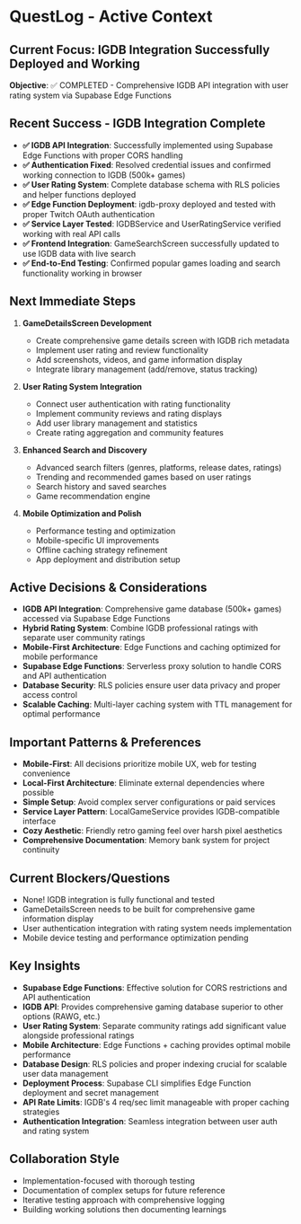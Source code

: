 # QuestLog - Active Context

## Current Focus: IGDB Integration Successfully Deployed and Working
**Objective**: ✅ COMPLETED - Comprehensive IGDB API integration with user rating system via Supabase Edge Functions

## Recent Success - IGDB Integration Complete
- **✅ IGDB API Integration**: Successfully implemented using Supabase Edge Functions with proper CORS handling
- **✅ Authentication Fixed**: Resolved credential issues and confirmed working connection to IGDB (500k+ games)
- **✅ User Rating System**: Complete database schema with RLS policies and helper functions deployed
- **✅ Edge Function Deployment**: igdb-proxy deployed and tested with proper Twitch OAuth authentication
- **✅ Service Layer Tested**: IGDBService and UserRatingService verified working with real API calls
- **✅ Frontend Integration**: GameSearchScreen successfully updated to use IGDB data with live search
- **✅ End-to-End Testing**: Confirmed popular games loading and search functionality working in browser

## Next Immediate Steps
1. **GameDetailsScreen Development**
   - Create comprehensive game details screen with IGDB rich metadata
   - Implement user rating and review functionality
   - Add screenshots, videos, and game information display
   - Integrate library management (add/remove, status tracking)

2. **User Rating System Integration**
   - Connect user authentication with rating functionality
   - Implement community reviews and rating displays
   - Add user library management and statistics
   - Create rating aggregation and community features

3. **Enhanced Search and Discovery**
   - Advanced search filters (genres, platforms, release dates, ratings)
   - Trending and recommended games based on user ratings
   - Search history and saved searches
   - Game recommendation engine

4. **Mobile Optimization and Polish**
   - Performance testing and optimization
   - Mobile-specific UI improvements
   - Offline caching strategy refinement
   - App deployment and distribution setup

## Active Decisions & Considerations
- **IGDB API Integration**: Comprehensive game database (500k+ games) accessed via Supabase Edge Functions
- **Hybrid Rating System**: Combine IGDB professional ratings with separate user community ratings
- **Mobile-First Architecture**: Edge Functions and caching optimized for mobile performance
- **Supabase Edge Functions**: Serverless proxy solution to handle CORS and API authentication
- **Database Security**: RLS policies ensure user data privacy and proper access control
- **Scalable Caching**: Multi-layer caching system with TTL management for optimal performance

## Important Patterns & Preferences
- **Mobile-First**: All decisions prioritize mobile UX, web for testing convenience
- **Local-First Architecture**: Eliminate external dependencies where possible
- **Simple Setup**: Avoid complex server configurations or paid services
- **Service Layer Pattern**: LocalGameService provides IGDB-compatible interface
- **Cozy Aesthetic**: Friendly retro gaming feel over harsh pixel aesthetics
- **Comprehensive Documentation**: Memory bank system for project continuity

## Current Blockers/Questions
- None! IGDB integration is fully functional and tested
- GameDetailsScreen needs to be built for comprehensive game information display
- User authentication integration with rating system needs implementation
- Mobile device testing and performance optimization pending

## Key Insights
- **Supabase Edge Functions**: Effective solution for CORS restrictions and API authentication
- **IGDB API**: Provides comprehensive gaming database superior to other options (RAWG, etc.)
- **User Rating System**: Separate community ratings add significant value alongside professional ratings  
- **Mobile Architecture**: Edge Functions + caching provides optimal mobile performance
- **Database Design**: RLS policies and proper indexing crucial for scalable user data management
- **Deployment Process**: Supabase CLI simplifies Edge Function deployment and secret management
- **API Rate Limits**: IGDB's 4 req/sec limit manageable with proper caching strategies
- **Authentication Integration**: Seamless integration between user auth and rating system

## Collaboration Style
- Implementation-focused with thorough testing
- Documentation of complex setups for future reference
- Iterative testing approach with comprehensive logging
- Building working solutions then documenting learnings